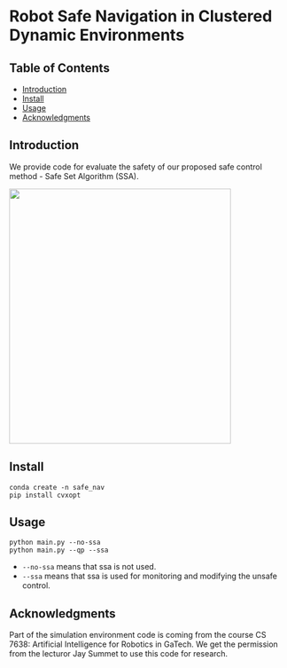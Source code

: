 # Robot Safe Navigation in Clustered Dynamic Environments

## Table of Contents
- [Introduction](#Introduction)
- [Install](#install)
- [Usage](#usage)
- [Acknowledgments](#Acknowledgments)

## Introduction
We provide code for evaluate the safety of our proposed safe control method - Safe Set Algorithm (SSA).

<img src="docs/SSA_RL.gif" width="400" height="460">

## Install

```
conda create -n safe_nav
pip install cvxopt
```

## Usage

```
python main.py --no-ssa
python main.py --qp --ssa
```
- `--no-ssa` means that ssa is not used.
- `--ssa` means that ssa is used for monitoring and modifying the unsafe control.


## Acknowledgments
Part of the simulation environment code is coming from the course CS 7638: Artificial Intelligence for Robotics in GaTech. We get the permission from the lecturor Jay Summet to use this code for research.

